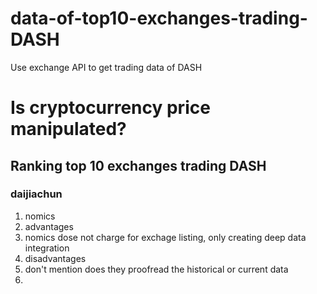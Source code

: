 
# data-of-top10-exchanges-trading-DASH
Use exchange API to get trading data of DASH


# Is cryptocurrency price manipulated?

## Ranking top 10 exchanges trading DASH

### daijiachun
1. nomics 
 1. advantages
  1. nomics dose not charge for exchage listing, only creating deep data integration
 2. disadvantages
  1. don't mention does they proofread the historical or current data 
2.
